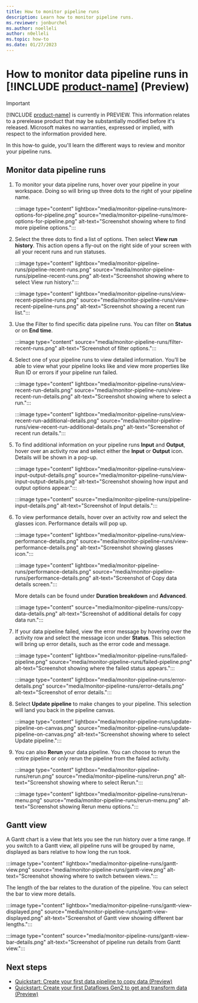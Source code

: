 ```yaml
---
title: How to monitor pipeline runs
description: Learn how to monitor pipeline runs.
ms.reviewer: jonburchel
ms.author: noelleli
author: n0elleli
ms.topic: how-to 
ms.date: 01/27/2023
---
```


# How to monitor data pipeline runs in [!INCLUDE [product-name](../includes/product-name.md)] (Preview)

> [!IMPORTANT]
> [!INCLUDE [product-name](../includes/product-name.md)] is currently in PREVIEW.
> This information relates to a prerelease product that may be substantially modified before it's released. Microsoft makes no warranties, expressed or implied, with respect to the information provided here.

In this how-to guide, you'll learn the different ways to review and monitor your pipeline runs.

## Monitor data pipeline runs

1. To monitor your data pipeline runs, hover over your pipeline in your workspace. Doing so will bring up three dots to the right of your pipeline name.

   :::image type="content" lightbox="media/monitor-pipeline-runs/more-options-for-pipeline.png" source="media/monitor-pipeline-runs/more-options-for-pipeline.png" alt-text="Screenshot showing where to find more pipeline options.":::

2. Select the three dots to find a list of options. Then select **View run history**. This action opens a fly-out on the right side of your screen with all your recent runs and run statuses.

   :::image type="content" lightbox="media/monitor-pipeline-runs/pipeline-recent-runs.png" source="media/monitor-pipeline-runs/pipeline-recent-runs.png" alt-text="Screenshot showing where to select View run history.":::

   :::image type="content" lightbox="media/monitor-pipeline-runs/view-recent-pipeline-runs.png" source="media/monitor-pipeline-runs/view-recent-pipeline-runs.png" alt-text="Screenshot showing a recent run list.":::

3. Use the Filter to find specific data pipeline runs. You can filter on **Status** or on **End time**.

   :::image type="content" source="media/monitor-pipeline-runs/filter-recent-runs.png" alt-text="Screenshot of filter options.":::

4. Select one of your pipeline runs to view detailed information. You’ll be able to view what your pipeline looks like and view more properties like Run ID or errors if your pipeline run failed.

   :::image type="content" lightbox="media/monitor-pipeline-runs/view-recent-run-details.png" source="media/monitor-pipeline-runs/view-recent-run-details.png" alt-text="Screenshot showing where to select a run.":::

   :::image type="content" lightbox="media/monitor-pipeline-runs/view-recent-run-additional-details.png" source="media/monitor-pipeline-runs/view-recent-run-additional-details.png" alt-text="Screenshot of recent run details.":::

5. To find additional information on your pipeline runs **Input** and **Output**, hover over an activity row and select either the **Input** or **Output** icon. Details will be shown in a pop-up.

   :::image type="content" lightbox="media/monitor-pipeline-runs/view-input-output-details.png" source="media/monitor-pipeline-runs/view-input-output-details.png" alt-text="Screenshot showing how input and output options appear.":::

   :::image type="content" source="media/monitor-pipeline-runs/pipeline-input-details.png" alt-text="Screenshot of Input details.":::

6. To view performance details, hover over an activity row and select the glasses icon. Performance details will pop up.

   :::image type="content" lightbox="media/monitor-pipeline-runs/view-performance-details.png" source="media/monitor-pipeline-runs/view-performance-details.png" alt-text="Screenshot showing glasses icon.":::

   :::image type="content" lightbox="media/monitor-pipeline-runs/performance-details.png" source="media/monitor-pipeline-runs/performance-details.png" alt-text="Screenshot of Copy data details screen.":::

   More details can be found under **Duration breakdown** and **Advanced**.  

   :::image type="content" source="media/monitor-pipeline-runs/copy-data-details.png" alt-text="Screenshot of additional details for copy data run.":::

7. If your data pipeline failed, view the error message by hovering over the activity row and select the message icon under **Status**. This selection will bring up error details, such as the error code and message.

   :::image type="content" lightbox="media/monitor-pipeline-runs/failed-pipeline.png" source="media/monitor-pipeline-runs/failed-pipeline.png" alt-text="Screenshot showing where the failed status appears.":::

   :::image type="content" lightbox="media/monitor-pipeline-runs/error-details.png" source="media/monitor-pipeline-runs/error-details.png" alt-text="Screenshot of error details.":::

8. Select **Update pipeline** to make changes to your pipeline. This selection will land you back in the pipeline canvas.

   :::image type="content" lightbox="media/monitor-pipeline-runs/update-pipeline-on-canvas.png" source="media/monitor-pipeline-runs/update-pipeline-on-canvas.png" alt-text="Screenshot showing where to select Update pipeline.":::

9. You can also **Rerun** your data pipeline. You can choose to rerun the entire pipeline or only rerun the pipeline from the failed activity.  

   :::image type="content" lightbox="media/monitor-pipeline-runs/rerun.png" source="media/monitor-pipeline-runs/rerun.png" alt-text="Screenshot showing where to select Rerun.":::

   :::image type="content" lightbox="media/monitor-pipeline-runs/rerun-menu.png" source="media/monitor-pipeline-runs/rerun-menu.png" alt-text="Screenshot showing Rerun menu options.":::

## Gantt view

A Gantt chart is a view that lets you see the run history over a time range. If you switch to a Gantt view, all pipeline runs will be grouped by name, displayed as bars relative to how long the run took.

:::image type="content" lightbox="media/monitor-pipeline-runs/gantt-view.png" source="media/monitor-pipeline-runs/gantt-view.png" alt-text="Screenshot showing where to switch between views.":::

The length of the bar relates to the duration of the pipeline. You can select the bar to view more details.

:::image type="content" lightbox="media/monitor-pipeline-runs/gantt-view-displayed.png" source="media/monitor-pipeline-runs/gantt-view-displayed.png" alt-text="Screenshot of Gantt view showing different bar lengths.":::

:::image type="content" source="media/monitor-pipeline-runs/gantt-view-bar-details.png" alt-text="Screenshot of pipeline run details from Gantt view.":::

## Next steps

- [Quickstart: Create your first data pipeline to copy data (Preview)](create-first-pipeline.md)
- [Quickstart: Create your first Dataflows Gen2 to get and transform data (Preview)](create-first-dataflow-gen2.md)
